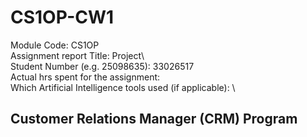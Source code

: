 # CS1OP-CW1

Module Code:  CS1OP\
Assignment report Title:   Project\  
Student Number (e.g. 25098635): 33026517\
Actual hrs spent for the assignment: \
Which Artificial Intelligence tools used (if applicable): \

## Customer Relations Manager (CRM) Program